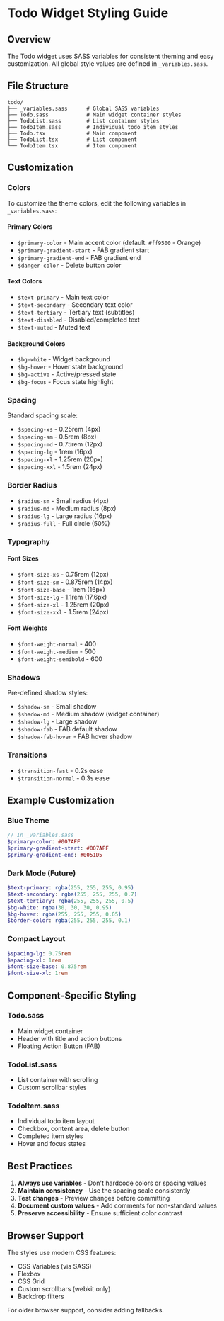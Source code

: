 # Todo Widget Styling Guide

## Overview

The Todo widget uses SASS variables for consistent theming and easy customization. All global style values are defined in `_variables.sass`.

## File Structure

```
todo/
├── _variables.sass      # Global SASS variables
├── Todo.sass            # Main widget container styles
├── TodoList.sass        # List container styles
├── TodoItem.sass        # Individual todo item styles
├── Todo.tsx             # Main component
├── TodoList.tsx         # List component
└── TodoItem.tsx         # Item component
```

## Customization

### Colors

To customize the theme colors, edit the following variables in `_variables.sass`:

#### Primary Colors
- `$primary-color` - Main accent color (default: `#ff9500` - Orange)
- `$primary-gradient-start` - FAB gradient start
- `$primary-gradient-end` - FAB gradient end
- `$danger-color` - Delete button color

#### Text Colors
- `$text-primary` - Main text color
- `$text-secondary` - Secondary text color
- `$text-tertiary` - Tertiary text (subtitles)
- `$text-disabled` - Disabled/completed text
- `$text-muted` - Muted text

#### Background Colors
- `$bg-white` - Widget background
- `$bg-hover` - Hover state background
- `$bg-active` - Active/pressed state
- `$bg-focus` - Focus state highlight

### Spacing

Standard spacing scale:
- `$spacing-xs` - 0.25rem (4px)
- `$spacing-sm` - 0.5rem (8px)
- `$spacing-md` - 0.75rem (12px)
- `$spacing-lg` - 1rem (16px)
- `$spacing-xl` - 1.25rem (20px)
- `$spacing-xxl` - 1.5rem (24px)

### Border Radius

- `$radius-sm` - Small radius (4px)
- `$radius-md` - Medium radius (8px)
- `$radius-lg` - Large radius (16px)
- `$radius-full` - Full circle (50%)

### Typography

#### Font Sizes
- `$font-size-xs` - 0.75rem (12px)
- `$font-size-sm` - 0.875rem (14px)
- `$font-size-base` - 1rem (16px)
- `$font-size-lg` - 1.1rem (17.6px)
- `$font-size-xl` - 1.25rem (20px)
- `$font-size-xxl` - 1.5rem (24px)

#### Font Weights
- `$font-weight-normal` - 400
- `$font-weight-medium` - 500
- `$font-weight-semibold` - 600

### Shadows

Pre-defined shadow styles:
- `$shadow-sm` - Small shadow
- `$shadow-md` - Medium shadow (widget container)
- `$shadow-lg` - Large shadow
- `$shadow-fab` - FAB default shadow
- `$shadow-fab-hover` - FAB hover shadow

### Transitions

- `$transition-fast` - 0.2s ease
- `$transition-normal` - 0.3s ease

## Example Customization

### Blue Theme

```sass
// In _variables.sass
$primary-color: #007AFF
$primary-gradient-start: #007AFF
$primary-gradient-end: #0051D5
```

### Dark Mode (Future)

```sass
$text-primary: rgba(255, 255, 255, 0.95)
$text-secondary: rgba(255, 255, 255, 0.7)
$text-tertiary: rgba(255, 255, 255, 0.5)
$bg-white: rgba(30, 30, 30, 0.95)
$bg-hover: rgba(255, 255, 255, 0.05)
$border-color: rgba(255, 255, 255, 0.1)
```

### Compact Layout

```sass
$spacing-lg: 0.75rem
$spacing-xl: 1rem
$font-size-base: 0.875rem
$font-size-xl: 1rem
```

## Component-Specific Styling

### Todo.sass
- Main widget container
- Header with title and action buttons
- Floating Action Button (FAB)

### TodoList.sass
- List container with scrolling
- Custom scrollbar styles

### TodoItem.sass
- Individual todo item layout
- Checkbox, content area, delete button
- Completed item styles
- Hover and focus states

## Best Practices

1. **Always use variables** - Don't hardcode colors or spacing values
2. **Maintain consistency** - Use the spacing scale consistently
3. **Test changes** - Preview changes before committing
4. **Document custom values** - Add comments for non-standard values
5. **Preserve accessibility** - Ensure sufficient color contrast

## Browser Support

The styles use modern CSS features:
- CSS Variables (via SASS)
- Flexbox
- CSS Grid
- Custom scrollbars (webkit only)
- Backdrop filters

For older browser support, consider adding fallbacks.

